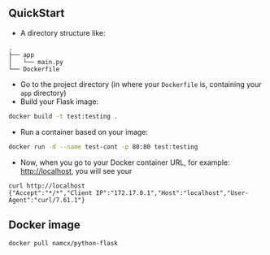 ## QuickStart

* A directory structure like:

```
.
├── app
│   └── main.py
└── Dockerfile
```
* Go to the project directory (in where your `Dockerfile` is, containing your `app` directory)
* Build your Flask image:

```bash
docker build -t test:testing .
```


* Run a container based on your image:

```bash
docker run -d --name test-cont -p 80:80 test:testing
```

* Now, when you go to your Docker container URL, for example: <http://localhost>, you will see your

```
curl http://localhost
{"Accept":"*/*","Client IP":"172.17.0.1","Host":"localhost","User-Agent":"curl/7.61.1"}
```

## Docker image
```
docker pull namcx/python-flask
```
